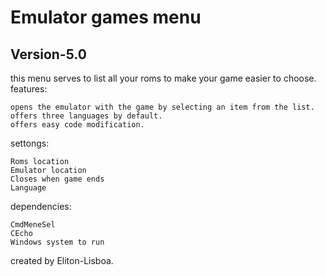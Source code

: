 # Emulator games menu
## Version-5.0

this menu serves to list all your roms to make your game easier to choose.  
features:

    opens the emulator with the game by selecting an item from the list.
    offers three languages by default.
    offers easy code modification.
    
settongs:

    Roms location
    Emulator location
    Closes when game ends
    Language
    
dependencies:

    CmdMeneSel
    CEcho
    Windows system to run
    
created by Eliton-Lisboa.
